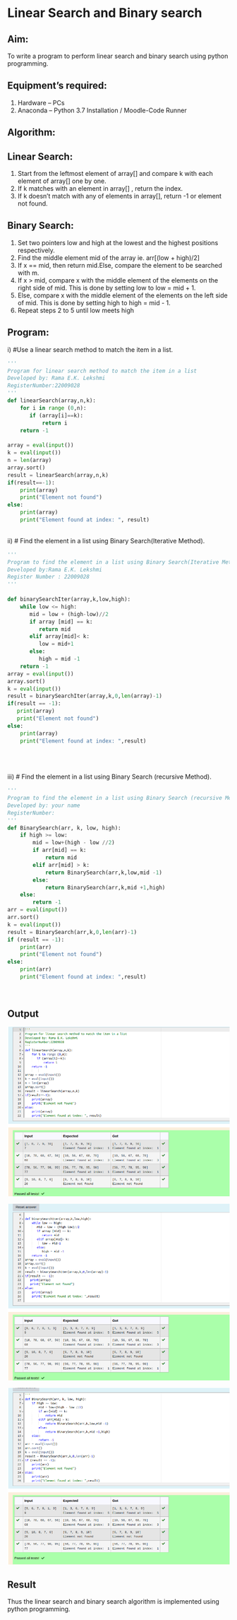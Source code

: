 # Linear Search and Binary search
## Aim:
To write a program to perform linear search and binary search using python programming.
## Equipment’s required:
1.	Hardware – PCs
2.	Anaconda – Python 3.7 Installation / Moodle-Code Runner
## Algorithm:
## Linear Search:
1.	Start from the leftmost element of array[] and compare k with each element of array[] one by one.
2.	If k matches with an element in array[] , return the index.
3.	If k doesn’t match with any of elements in array[], return -1 or element not found.
## Binary Search:
1.	Set two pointers low and high at the lowest and the highest positions respectively.
2.	Find the middle element mid of the array ie. arr[(low + high)/2]
3.	If x == mid, then return mid.Else, compare the element to be searched with m.
4.	If x > mid, compare x with the middle element of the elements on the right side of mid. This is done by setting low to low = mid + 1.
5.	Else, compare x with the middle element of the elements on the left side of mid. This is done by setting high to high = mid - 1.
6.	Repeat steps 2 to 5 until low meets high
## Program:
i)	#Use a linear search method to match the item in a list.
```python
'''
Program for linear search method to match the item in a list
Developed by: Rama E.K. Lekshmi
RegisterNumber:22009028 
'''
def linearSearch(array,n,k):
    for i in range (0,n):
       if (array[i]==k):
           return i
    return -1
           
array = eval(input())
k = eval(input()) 
n = len(array)
array.sort()
result = linearSearch(array,n,k)
if(result==-1):
    print(array)
    print("Element not found")
else:
    print(array)
    print("Element found at index: ", result)
    


```
ii)	# Find the element in a list using Binary Search(Iterative Method).
```python
''' 
Program to find the element in a list using Binary Search(Iterative Method)..
Developed by:Rama E.K. Lekshmi
Register Number : 22009028
'''

def binarySearchIter(array,k,low,high):
    while low <= high:
       mid = low + (high-low)//2
       if array [mid] == k:
          return mid
       elif array[mid]< k:
          low = mid+1
       else:
          high = mid -1
    return -1
array = eval(input())
array.sort()
k = eval(input())
result = binarySearchIter(array,k,0,len(array)-1)
if(result == -1):
   print(array)
   print("Element not found")
else:
    print(array)
    print("Element found at index: ",result)
   




```
iii)	# Find the element in a list using Binary Search (recursive Method).
```python
''' 
Program to find the element in a list using Binary Search (recursive Method).
Developed by: your name
RegisterNumber: 
'''
def BinarySearch(arr, k, low, high):
    if high >= low:
        mid = low+(high - low //2)
        if arr[mid] == k:
            return mid
        elif arr[mid] > k:
            return BinarySearch(arr,k,low,mid -1)
        else:
            return BinarySearch(arr,k,mid +1,high)
    else:
        return -1
arr = eval(input())
arr.sort()
k = eval(input()) 
result = BinarySearch(arr,k,0,len(arr)-1)
if (result == -1):
    print(arr)
    print("Element not found")
else:
    print(arr)
    print("Element found at index: ",result)




```
##  Output
![](3bo.png)

![](3bt.png)

![](3b3.png)

## Result
Thus the linear search and binary search algorithm is implemented using python programming.